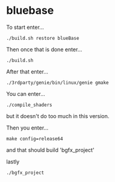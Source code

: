 # bluebase

To start enter...
```
./build.sh restore blueBase
```

Then once that is done enter...
```
./build.sh
```

After that enter...
```
./3rdparty/genie/bin/linux/genie gmake
```

You can enter...
```
./compile_shaders 
```
but it doesn't do too much in this version.

Then you enter...
```
make config=release64 
```
and that should build 'bgfx_project'

lastly 

```
./bgfx_project
```